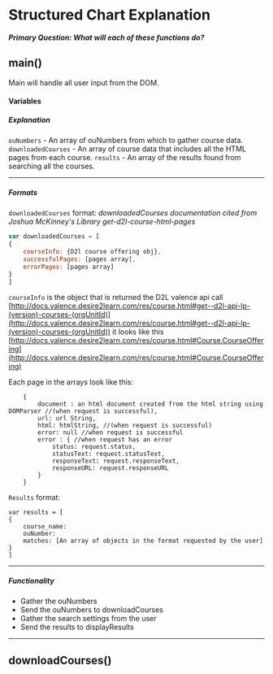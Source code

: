 # Structured Chart Explanation
***Primary Question: What will each of these functions do?***

## main()
Main will handle all user input from the DOM.

#### Variables
##### Explanation
`ouNumbers` - An array of ouNumbers from which to gather course data.
`downloadedCourses` - An array of course data that includes all the HTML pages from each course.
`results` - An array of the results found from searching all the courses.

-----

##### Formats

`downloadedCourses` format:
*downloadedCourses documentation cited from Joshua McKinney's Library get-d2l-course-html-pages*
```javascript
var downloadedCourses = [
{
    courseInfo: {D2l course offering obj},
    successfulPages: [pages array],
    errorPages: [pages array]
}
]
```

`courseInfo` is the object that is returned the D2L valence api call [http://docs.valence.desire2learn.com/res/course.html#get--d2l-api-lp-(version)-courses-(orgUnitId)](http://docs.valence.desire2learn.com/res/course.html#get--d2l-api-lp-(version)-courses-(orgUnitId)) it looks like this [http://docs.valence.desire2learn.com/res/course.html#Course.CourseOffering](http://docs.valence.desire2learn.com/res/course.html#Course.CourseOffering)


Each page in the arrays look like this:

```
    {
        document : an html document created from the html string using DOMParser //(when request is successful),
        url: url String,
        html: htmlString, //(when request is successful)
        error: null //when request is successful
        error : { //when request has an error
            status: request.status,
            statusText: request.statusText,
            responseText: request.responseText,
            responseURL: request.responseURL
        }
    }
```

`Results` format:

```
var results = [
{
    course_name:
    ouNumber:
    matches: [An array of objects in the format requested by the user]
}
]
```

-----

##### Functionality
- Gather the ouNumbers
- Send the ouNumbers to downloadCourses
- Gather the search settings from the user
- Send the results to displayResults

-----


## downloadCourses()
